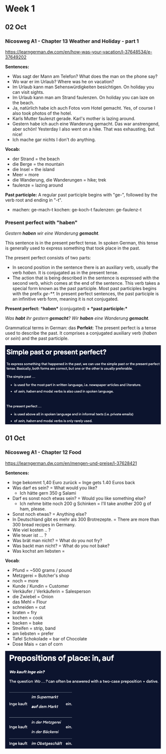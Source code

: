 # Week 1

## 02 Oct

### Nicosweg A1 - Chapter 13 Weather and Holiday - part 1

https://learngerman.dw.com/en/how-was-your-vacation/l-37648534/e-37649202

**Sentences:**

- Was sagt der Mann am Telefon?
  What does the man on the phone say?
- Wo war er im Urlaub?
  Where was he on vacation?
- Im Urlaub kann man Sehenswürdigkeiten besichtigen.
  On holiday you can visit sights.
- Im Urlaub kann man am Strand faulenzen.
  On holiday you can laze on the beach.
- Ja, natürlich habe ich auch Fotos vom Hotel gemacht.
  Yes, of course I also took photos of the hotel.
- Karls Mutter faulenzt gerade.
  Karl's mother is lazing around.
- Gestern habe ich auch eine Wanderung gemacht. Das war anstrengend, aber schön!
  Yesterday I also went on a hike. That was exhausting, but nice!
- Ich mache gar nichts
  I don't do anything.

**Vocab:**

- der Strand = the beach
- die Berge = the mountain
- die Insel = the island
- Meer = more
- die Wanderung, die Wanderungen = hike; trek
- faulenze = lazing around

**Past participle:**
A regular past participle begins with "ge-", followed by the verb root and ending in "-t". 

- machen: ge-mach-t
  kochen: ge-koch-t
  faulenzen: ge-faulenz-t 

### Present perfect with "haben"

*Gestern **haben** wir eine Wanderung **gemacht**.*

This sentence is in the present perfect tense. In spoken German, this tense is generally used to express something that took place in the past.

The present perfect consists of two parts:

- In second position in the sentence there is an auxiliary verb, usually the verb *haben.* It is conjugated as in the present tense.
- The action that is being described in the sentence is expressed with the second verb, which comes at the end of the sentence. This verb takes a special form known as the past participle. Most past participles begins with the prefix *ge-**.* In present perfect sentences, the past participle is an infinitive verb form, meaning it is not conjugated.

**Present perfect:** ***haben\*** (conjugated) **+ \*past participle:\***

*Was **habt** ihr gestern **gemacht**?
Wir **haben** eine Wanderung **gemacht**.*

Grammatical terms in German:
das **Perfekt**: The present perfect is a tense used to describe the past. It comprises a conjugated auxiliary verb (*haben* or *sein*) and the past participle.

![image-20251003000454524](./img/day1-7/image-20251003000454524.png)

## 01 Oct

### Nicosweg A1 - Chapter 12 Food

https://learngerman.dw.com/en/mengen-und-preise/l-37628421

**Sentences:**

- Inge bekommt 1,40 Euro zurück = Inge gets 1.40 Euros back
- Was darf es sein? = What would you like?
  - Ich hätte gern 350 g Salami
- Darf es sonst noch etwas sein? = Would you like something else?
  - Ich nehme bitte noch 200 g Schinken = I'll take another 200 g of ham, please.
- Sonst noch etwas? = Anything else?
- In Deutschland gibt es mehr als 300 Brotrezepte. = There are more than 300 bread recipes in Germany.
- Wie viel kosten .. ?
- Wie teuer ist ... ?
- Was brät man nicht? = What do you not fry?
- Was backt man nicht? = What do you not bake?
- Was kochst am liebsten = 

**Vocab**:

- Pfund = ~500 grams / pound
- Metzgerei = Butcher's shop
- noch = more
- Kunde / Kundin = Customer
- Verkäufer / Verkäuferin = Salesperson
- die Zwiebel = Onion
- das Mehl = Flour
- schneiden = cut
- braten = fry
- kochen = cook
- backen = bake
- Streifen = strip, band
- am liebsten = prefer
- Tafel Schokolade = bar of Chocolate
- Dose Mais = can of corn

![image-20251003000547348](./img/day1-7/image-20251003000547348.png)

